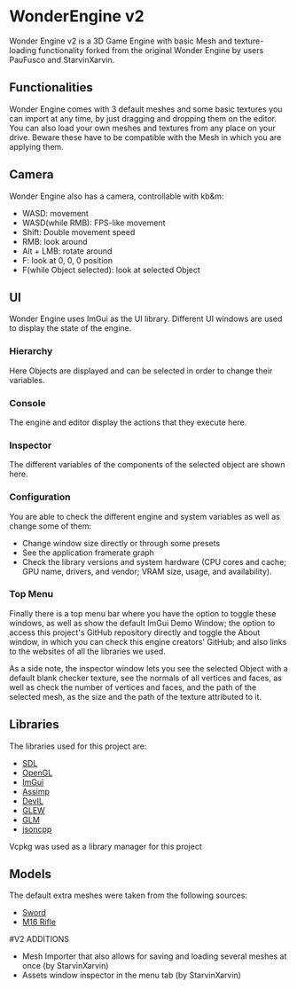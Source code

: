# WonderEngine v2
Wonder Engine v2 is a 3D Game Engine with basic Mesh and texture-loading functionality forked from the original Wonder Engine by users PauFusco and StarvinXarvin.
## Functionalities
Wonder Engine comes with 3 default meshes and some basic textures you can import at any time, by just dragging and dropping them on the editor.
You can also load your own meshes and textures from any place on your drive. Beware these have to be compatible with the Mesh in which you are applying them.
## Camera
Wonder Engine also has a camera, controllable with kb&m:
- WASD: movement
- WASD(while RMB): FPS-like movement
- Shift: Double movement speed
- RMB: look around
- Alt + LMB: rotate around
- F: look at 0, 0, 0 position
- F(while Object selected): look at selected Object
## UI
Wonder Engine uses ImGui as the UI library.
Different UI windows are used to display the state of the engine.
### Hierarchy
Here Objects are displayed and can be selected in order to change their variables.
### Console
The engine and editor display the actions that they execute here.
### Inspector
The different variables of the components of the selected object are shown here.
### Configuration
You are able to check the different engine and system variables as well as change some of them:
- Change window size directly or through some presets
- See the application framerate graph
- Check the library versions and system hardware (CPU cores and cache; GPU name, drivers, and vendor; VRAM size, usage, and availability).
### Top Menu
Finally there is a top menu bar where you have the option to toggle these windows, as well as show the default ImGui Demo Window;
the option to access this project's GitHub repository directly and toggle the About window, in which you can check this engine creators' GitHub; and also links to
the websites of all the libraries we used.

As a side note, the inspector window lets you see the selected Object with a default blank checker texture, see the normals of all vertices and faces, as well as
check the number of vertices and faces, and the path of the selected mesh, as the size and the path of the texture attributed to it.
## Libraries
The libraries used for this project are:
- [SDL](https://wiki.libsdl.org/)
- [OpenGL](https://www.opengl.org/)
- [ImGui](https://imgui-test.readthedocs.io/)
- [Assimp](https://assimp-docs.readthedocs.io/)
- [DevIL](https://openil.sourceforge.net/)
- [GLEW](https://glew.sourceforge.net/)
- [GLM](https://glm.g-truc.net/0.9.5/index.html)
- [jsoncpp](https://open-source-parsers.github.io/jsoncpp-docs/doxygen/index.html)

Vcpkg was used as a library manager for this project

## Models
The default extra meshes were taken from the following sources:
- [Sword](https://free3d.com/3d-model/sting-sword-128810.html "Sting Sword")
- [M16 Rifle](https://sketchfab.com/3d-models/m16-assault-rifle-339d0f7b21024387853dd926a5d51b50 "M16 Assault Rifle")

#V2 ADDITIONS

- Mesh Importer that also allows for saving and loading several meshes at once (by StarvinXarvin)
- Assets window inspector in the menu tab (by StarvinXarvin)
